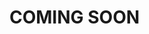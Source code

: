 # COMING SOON
<!--- 
https://github.com/Invicara/ClientApplicationConfig/blob/master/dev/_dev-config/4.2/data/devConfig_BimTypes.xlsx

// What is a BIM type and what are they used for?. It's basically classification.
// When is it used?
// How do they do it?(use it)
// How can they add to it?(maybe I don't need this, is this in the training?)
-->